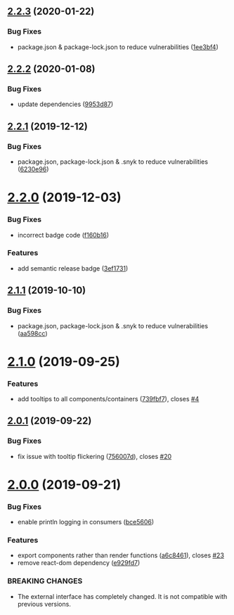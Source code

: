 ## [2.2.3](https://github.com/agiledigital/mule-preview/compare/v2.2.2...v2.2.3) (2020-01-22)


### Bug Fixes

* package.json & package-lock.json to reduce vulnerabilities ([1ee3bf4](https://github.com/agiledigital/mule-preview/commit/1ee3bf4))

## [2.2.2](https://github.com/agiledigital/mule-preview/compare/v2.2.1...v2.2.2) (2020-01-08)


### Bug Fixes

* update dependencies ([9953d87](https://github.com/agiledigital/mule-preview/commit/9953d87))

## [2.2.1](https://github.com/agiledigital/mule-preview/compare/v2.2.0...v2.2.1) (2019-12-12)


### Bug Fixes

* package.json, package-lock.json & .snyk to reduce vulnerabilities ([6230e96](https://github.com/agiledigital/mule-preview/commit/6230e96))

# [2.2.0](https://github.com/agiledigital/mule-preview/compare/v2.1.1...v2.2.0) (2019-12-03)


### Bug Fixes

* incorrect badge code ([f160b16](https://github.com/agiledigital/mule-preview/commit/f160b16))


### Features

* add semantic release badge ([3ef1731](https://github.com/agiledigital/mule-preview/commit/3ef1731))

## [2.1.1](https://github.com/agiledigital/mule-preview/compare/v2.1.0...v2.1.1) (2019-10-10)


### Bug Fixes

* package.json, package-lock.json & .snyk to reduce vulnerabilities ([aa598cc](https://github.com/agiledigital/mule-preview/commit/aa598cc))

# [2.1.0](https://github.com/agiledigital/mule-preview/compare/v2.0.1...v2.1.0) (2019-09-25)


### Features

* add tooltips to all components/containers ([739fbf7](https://github.com/agiledigital/mule-preview/commit/739fbf7)), closes [#4](https://github.com/agiledigital/mule-preview/issues/4)

## [2.0.1](https://github.com/agiledigital/mule-preview/compare/v2.0.0...v2.0.1) (2019-09-22)


### Bug Fixes

* fix issue with tooltip flickering ([756007d](https://github.com/agiledigital/mule-preview/commit/756007d)), closes [#20](https://github.com/agiledigital/mule-preview/issues/20)

# [2.0.0](https://github.com/agiledigital/mule-preview/compare/v1.0.18...v2.0.0) (2019-09-21)


### Bug Fixes

* enable println logging in consumers ([bce5606](https://github.com/agiledigital/mule-preview/commit/bce5606))


### Features

* export components rather than render functions ([a6c8461](https://github.com/agiledigital/mule-preview/commit/a6c8461)), closes [#23](https://github.com/agiledigital/mule-preview/issues/23)
* remove react-dom dependency ([e929fd7](https://github.com/agiledigital/mule-preview/commit/e929fd7))


### BREAKING CHANGES

* The external interface has completely changed. It is not compatible with previous
versions.
